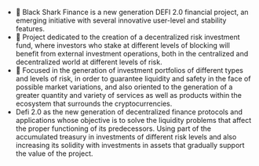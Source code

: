 - 📝 Black Shark Finance is a new generation DEFI 2.0 financial project, an emerging initiative with several innovative user-level and stability features.
- 💎 Project dedicated to the creation of a decentralized risk investment fund, where investors who stake at different levels of blocking will benefit from external investment operations, both in the centralized and decentralized world at different levels of risk.
- 👋 Focused in the generation of investment portfolios of different types and levels of risk, in order to guarantee liquidity and safety in the face of possible market variations, and also oriented to the generation of a greater quantity and variety of services as well as products within the ecosystem that surrounds the cryptocurrencies.
- Defi 2.0 as the new generation of decentralized finance protocols and applications whose objective is to solve the liquidity problems that affect the proper functioning of its predecessors. Using part of the accumulated treasury in investments of different risk levels and also increasing its solidity with investments in assets that gradually support the value of the project.
